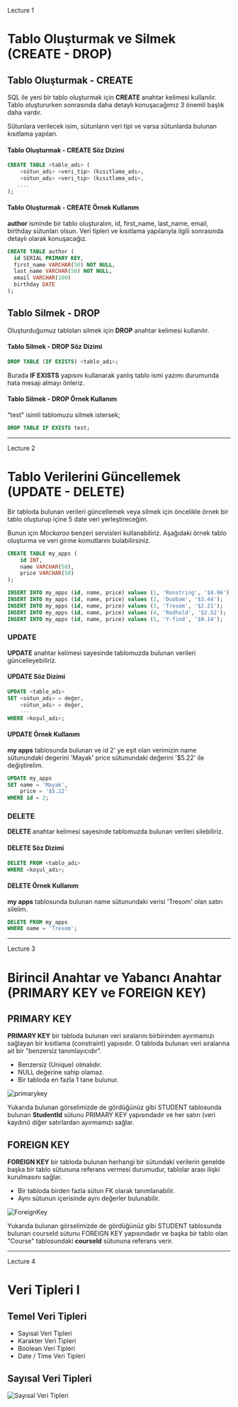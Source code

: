 
Lecture 1

# Tablo Oluşturmak ve Silmek (CREATE - DROP)
## Tablo Oluşturmak - CREATE
SQL ile yeni bir tablo oluşturmak için __CREATE__ anahtar kelimesi kullanılır. Tablo oluştururken sonrasında daha detaylı konuşacağımız 3 önemli başlık daha vardır.

Sütunlara verilecek isim, sütunların veri tipi ve varsa sütunlarda bulunan kısıtlama yapıları.

#### Tablo Oluşturmak - CREATE Söz Dizimi
```SQL
CREATE TABLE <tablo_adı> (
    <sütun_adı> <veri_tip> (kısıtlama_adı>,
    <sütun_adı> <veri_tip> (kısıtlama_adı>,
   ....
);
```
#### Tablo Oluşturmak - CREATE Örnek Kullanım
__author__ isminde bir tablo oluşturalım, id, first_name, last_name, email, birthday sütunları olsun. Veri tipleri ve kısıtlama yapılarıyla ilgili sonrasında detaylı olarak konuşacağız.
```SQL
CREATE TABLE author (
  id SERIAL PRIMARY KEY,
  first_name VARCHAR(50) NOT NULL,
  last_name VARCHAR(50) NOT NULL,
  email VARCHAR(100)
  birthday DATE
);
```
## Tablo Silmek - DROP
Oluşturduğumuz tabloları silmek için __DROP__ anahtar kelimesi kullanılır.

#### Tablo Silmek - DROP Söz Dizimi
```SQL
DROP TABLE (IF EXISTS) <tablo_adı>;
```
Burada __IF EXISTS__ yapısını kullanarak yanlış tablo ismi yazımı durumunda hata mesajı almayı önleriz.

#### Tablo Silmek - DROP Örnek Kullanım
"test" isimli tablomuzu silmek istersek;
```SQL
DROP TABLE IF EXISTS test;
```

---

Lecture 2

# Tablo Verilerini Güncellemek (UPDATE - DELETE)
Bir tabloda bulunan verileri güncellemek veya silmek için öncelikle örnek bir tablo oluşturup içine 5 date veri yerleştireceğim.

Bunun için _Mockaroo_ benzeri servisleri kullanabiliriz. Aşağıdaki örnek tablo oluşturma ve veri girme komutlarını bulabilirsiniz.
```SQL
CREATE TABLE my_apps (
	id INT,
	name VARCHAR(50),
	price VARCHAR(50)
);

INSERT INTO my_apps (id, name, price) values (1, 'Ronstring', '$0.96');
INSERT INTO my_apps (id, name, price) values (2, 'Duobam', '$3.44');
INSERT INTO my_apps (id, name, price) values (3, 'Tresom', '$2.21');
INSERT INTO my_apps (id, name, price) values (4, 'Redhold', '$2.52');
INSERT INTO my_apps (id, name, price) values (5, 'Y-find', '$9.14');
```
### UPDATE
__UPDATE__ anahtar kelimesi sayesinde tablomuzda bulunan verileri güncelleyebiliriz.

#### UPDATE Söz Dizimi
```SQL
UPDATE <tablo_adı>
SET <sütun_adı> = değer, 
    <sütun_adı> = değer,
    ----
WHERE <koşul_adı>;
```
#### UPDATE Örnek Kullanım
__my apps__ tablosunda bulunan ve id 2' ye eşit olan verimizin name sütunundaki degerini 'Mayak' price sütunundaki değerini '$5.22' ile değiştirelim.
```SQL
UPDATE my_apps
SET name = 'Mayak',
	price = '$5.22'
WHERE id = 2;
```
### DELETE
__DELETE__ anahtar kelimesi sayesinde tablomuzda bulunan verileri silebiliriz.

#### DELETE Söz Dizimi
```SQL
DELETE FROM <tablo_adı>
WHERE <koşul_adı>;
```
#### DELETE Örnek Kullanım
__my apps__ tablosunda bulunan name sütunundaki verisi 'Tresom' olan satırı silelim.
```SQL
DELETE FROM my_apps
WHERE name = 'Tresom';
```

---

Lecture 3

# Birincil Anahtar ve Yabancı Anahtar (PRIMARY KEY ve FOREIGN KEY)

## PRIMARY KEY


__PRIMARY KEY__ bir tabloda bulunan veri sıralarını birbirinden ayırmamızı sağlayan bir kısıtlama (constraint) yapısıdır. O tabloda bulunan veri sıralarına ait bir "benzersiz tanımlayıcıdır".



- Benzersiz (Unique) olmalıdır.
- NULL değerine sahip olamaz.
- Bir tabloda en fazla 1 tane bulunur.


![primarykey](../img/PrimaryKey.gif "primarykey")




Yukarıda bulunan görselimizde de gördüğünüz gibi STUDENT tablosunda bulunan __StudentId__ sütunu PRIMARY KEY yapısındadır ve her satırı (veri kaydını) diğer satırlardan ayırmamızı sağlar.


## FOREIGN KEY


__FOREIGN KEY__ bir tabloda bulunan herhangi bir sütundaki verilerin genelde başka bir tablo sütununa referans vermesi durumudur, tablolar arası ilişki kurulmasını sağlar.

- Bir tabloda birden fazla sütun FK olarak tanımlanabilir.
- Aynı sütunun içerisinde aynı değerler bulunabilir.

![ForeignKey](../img/ForeignKey.gif "ForeignKey")


Yukarıda bulunan görselimizde de gördüğünüz gibi STUDENT tablosunda bulunan courseId sütunu FOREIGN KEY yapısındadır ve başka bir tablo olan "Course" tablosundaki __courseId__ sütununa referans verir.


---

Lecture 4

# Veri Tipleri I


## Temel Veri Tipleri


- Sayısal Veri Tipleri
- Karakter Veri Tipleri
- Boolean Veri Tipleri
- Date / Time Veri Tipleri

## Sayısal Veri Tipleri

![Sayısal Veri Tipleri](../img/sayısal-veri.png "Sayısal Veri Tipleri")


